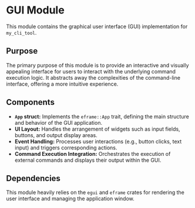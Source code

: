 # GUI Module

This module contains the graphical user interface (GUI) implementation for `my_cli_tool`.

## Purpose

The primary purpose of this module is to provide an interactive and visually appealing interface for users to interact with the underlying command execution logic. It abstracts away the complexities of the command-line interface, offering a more intuitive experience.

## Components

-   **`App` struct:** Implements the `eframe::App` trait, defining the main structure and behavior of the GUI application.
-   **UI Layout:** Handles the arrangement of widgets such as input fields, buttons, and output display areas.
-   **Event Handling:** Processes user interactions (e.g., button clicks, text input) and triggers corresponding actions.
-   **Command Execution Integration:** Orchestrates the execution of external commands and displays their output within the GUI.

## Dependencies

This module heavily relies on the `egui` and `eframe` crates for rendering the user interface and managing the application window.
